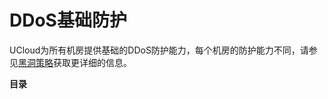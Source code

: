 # DDoS基础防护

UCloud为所有机房提供基础的DDoS防护能力，每个机房的防护能力不同，请参见[黑洞策略](uantiddos/usecurity/datacenter)获取更详细的信息。

**目录**


